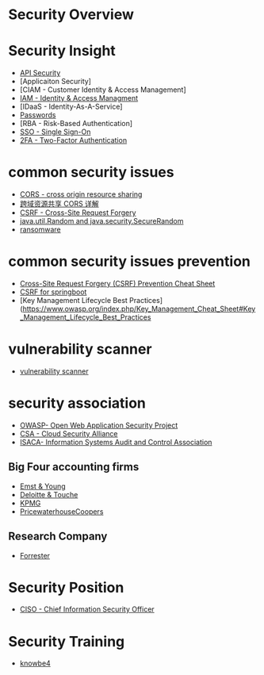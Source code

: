 # Security Overview

# Security Insight

  - [API Security](api-security/api-security.md)
  - [Applicaiton Security]
  - [CIAM - Customer Identity & Access Management]
  - [IAM - Identity & Access Managment](identity-access-management.md)
  - [IDaaS - Identity-As-A-Service]
  - [Passwords](password.md)
  - [RBA - Risk-Based Authentication]
  - [SSO - Single Sign-On](single-sign-on.md)
  - [2FA - Two-Factor Authentication](two-factoro-authentication.md)

# common security issues

  - [CORS - cross origin resource sharing](https://en.wikipedia.org/wiki/Cross-origin_resource_sharing)
  - [跨域资源共享 CORS 详解](http://www.ruanyifeng.com/blog/2016/04/cors.html)
  - [CSRF - Cross-Site Request Forgery](https://www.owasp.org/index.php/Cross-Site_Request_Forgery_(CSRF) )
  - [java.util.Random and java.security.SecureRandom](https://stackoverflow.com/questions/11051205/difference-between-java-util-random-and-java-security-securerandom)
  - [ransomware](ransomware.md)
  
# common security issues prevention
  
  - [Cross-Site Request Forgery (CSRF) Prevention Cheat Sheet](https://www.owasp.org/index.php/Cross-Site_Request_Forgery_(CSRF)_Prevention_Cheat_Sheet)
  - [CSRF for springboot](../code/java/springboot/springboot.md)
  - [Key Management Lifecycle Best Practices](https://www.owasp.org/index.php/Key_Management_Cheat_Sheet#Key_Management_Lifecycle_Best_Practices


# vulnerability scanner

  - [vulnerability scanner](../too/vulnerability-scanner/vulnerability-scanner.md)

# security association

  - [OWASP- Open Web Application Security Project](https://www.owasp.org )
  - [CSA - Cloud Security Alliance](https://cloudsecurityalliance.org )
  - [ISACA- Information Systems Audit and Control Association](https://www.isaca.org/Pages/default.aspx )

## Big Four accounting firms

  - [Emst & Young](https://www.ey.com )
  - [Deloitte & Touche](https://www2.deloitte.com/cn/en.html )
  - [KPMG](https://home.kpmg.com/xx/en/home.html )
  - [PricewaterhouseCoopers](https://www.pwc.com )

## Research Company

  - [Forrester](https://go.forrester.com )

# Security Position

  - [CISO - Chief Information Security Officer](chief-information-security-officer.md)

# Security Training

  - [knowbe4](https://www.knowbe4.com )
